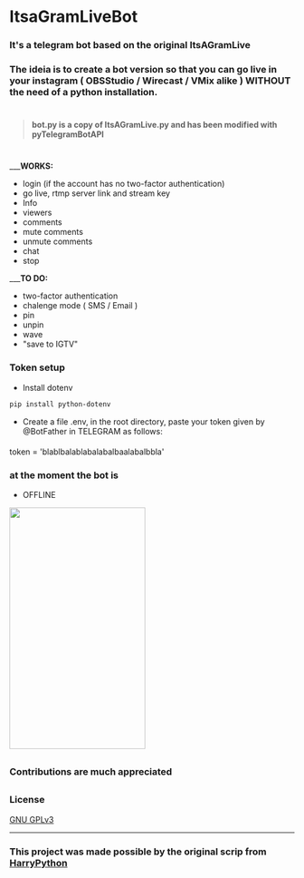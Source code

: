 
# ItsaGramLiveBot
### It's a telegram bot based on the original ItsAGramLive

### The ideia is to create a bot version so that you can go live in your instagram ( OBSStudio / Wirecast / VMix alike ) WITHOUT the need of a python installation.

#
> #### bot.py is a copy of ItsAGramLive.py and has been modified with pyTelegramBotAPI
#
___**WORKS:**
- login (if the account has no two-factor authentication) 
- go live, rtmp server link and stream key
- Info
- viewers
- comments
- mute comments
- unmute comments
- chat
- stop 

___**TO DO:**
- two-factor authentication
- chalenge mode ( SMS / Email )
- pin
- unpin
- wave
- "save to IGTV"
###
### Token setup
- Install dotenv
```bash
pip install python-dotenv
```


- Create a file .env, in the root directory, paste your token given by @BotFather in TELEGRAM as follows:
####
token = 'blablbalablabalabalbaalabalbbla'

###


### at the moment the bot is
- OFFLINE
  


 <img src="https://user-images.githubusercontent.com/67715164/173175592-3f9ba36e-4f1b-4c8c-8cfc-bdd7461adcf6.png" width="240" height="426">


##
### Contributions are much appreciated

##



### License

[ GNU GPLv3 ](https://choosealicense.com/licenses/gpl-3.0/)

-------------------------------------
 ### This project was made possible by the original scrip from [HarryPython](https://github.com/harrypython/itsagramlive)






